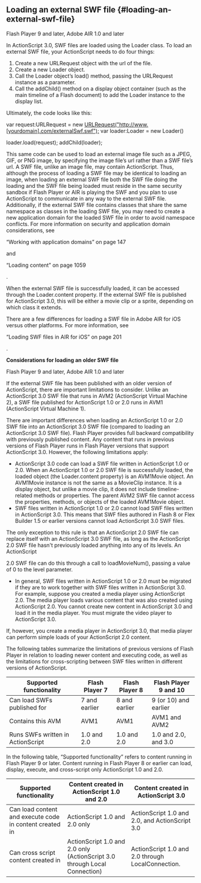 ## Loading an external SWF file {#loading-an-external-swf-file}

Flash Player 9 and later, Adobe AIR 1.0 and later

In ActionScript 3.0, SWF files are loaded using the Loader class. To load an external SWF file, your ActionScript needs to do four things:

1.  Create a new URLRequest object with the url of the file.
2.  Create a new Loader object.
3.  Call the Loader object’s load() method, passing the URLRequest instance as a parameter.
4.  Call the addChild() method on a display object container (such as the main timeline of a Flash document) to add the Loader instance to the display list.

Ultimately, the code looks like this:

var request:URLRequest = new [URLRequest(&quot;http://www.[yourdomain].com/externalSwf.swf&quot;);](http://www/) var loader:Loader = new Loader()

loader.load(request); addChild(loader);

This same code can be used to load an external image file such as a JPEG, GIF, or PNG image, by specifying the image file’s url rather than a SWF file’s url. A SWF file, unlike an image file, may contain ActionScript. Thus, although the process of loading a SWF file may be identical to loading an image, when loading an external SWF file both the SWF file doing the loading and the SWF file being loaded must reside in the same security sandbox if Flash Player or AIR is playing the SWF and you plan to use ActionScript to communicate in any way to the external SWF file. Additionally, if the external SWF file contains classes that share the same namespace as classes in the loading SWF file, you may need to create a new application domain for the loaded SWF file in order to avoid namespace conflicts. For more information on security and application domain considerations, see

“Working with application domains” on page 147

and

“Loading content” on page 1059

.

When the external SWF file is successfully loaded, it can be accessed through the Loader.content property. If the external SWF file is published for ActionScript 3.0, this will be either a movie clip or a sprite, depending on which class it extends.

There are a few differences for loading a SWF file in Adobe AIR for iOS versus other platforms. For more information, see

“Loading SWF files in AIR for iOS” on page 201

.

**Considerations for loading an older SWF file**

Flash Player 9 and later, Adobe AIR 1.0 and later

If the external SWF file has been published with an older version of ActionScript, there are important limitations to consider. Unlike an ActionScript 3.0 SWF file that runs in AVM2 (ActionScript Virtual Machine 2), a SWF file published for ActionScript 1.0 or 2.0 runs in AVM1 (ActionScript Virtual Machine 1).

There are important differences when loading an ActionScript 1.0 or 2.0 SWF file into an ActionScript 3.0 SWF file (compared to loading an ActionScript 3.0 SWF file). Flash Player provides full backward compatibility with previously published content. Any content that runs in previous versions of Flash Player runs in Flash Player versions that support ActionScript 3.0\. However, the following limitations apply:

*   ActionScript 3.0 code can load a SWF file written in ActionScript 1.0 or 2.0\. When an ActionScript 1.0 or 2.0 SWF file is successfully loaded, the loaded object (the Loader.content property) is an AVM1Movie object. An AVM1Movie instance is not the same as a MovieClip instance. It is a display object, but unlike a movie clip, it does not include timeline-related methods or properties. The parent AVM2 SWF file cannot access the properties, methods, or objects of the loaded AVM1Movie object.
*   SWF files written in ActionScript 1.0 or 2.0 cannot load SWF files written in ActionScript 3.0\. This means that SWF files authored in Flash 8 or Flex Builder 1.5 or earlier versions cannot load ActionScript 3.0 SWF files.

The only exception to this rule is that an ActionScript 2.0 SWF file can replace itself with an ActionScript 3.0 SWF file, as long as the ActionScript 2.0 SWF file hasn&#039;t previously loaded anything into any of its levels. An ActionScript

2.0 SWF file can do this through a call to loadMovieNum(), passing a value of 0 to the level parameter.

*   In general, SWF files written in ActionScript 1.0 or 2.0 must be migrated if they are to work together with SWF files written in ActionScript 3.0\. For example, suppose you created a media player using ActionScript 2.0\. The media player loads various content that was also created using ActionScript 2.0\. You cannot create new content in ActionScript 3.0 and load it in the media player. You must migrate the video player to ActionScript 3.0.

If, however, you create a media player in ActionScript 3.0, that media player can perform simple loads of your ActionScript 2.0 content.

The following tables summarize the limitations of previous versions of Flash Player in relation to loading newer content and executing code, as well as the limitations for cross-scripting between SWF files written in different versions of ActionScript.

| **Supported functionality** | **Flash Player 7** | **Flash Player 8** | **Flash Player 9 and 10** |
| --- | --- | --- | --- |
| Can load SWFs published for | 7 and earlier | 8 and earlier | 9 (or 10) and earlier |
| Contains this AVM | AVM1 | AVM1 | AVM1 and AVM2 |
| Runs SWFs written in ActionScript | 1.0 and 2.0 | 1.0 and 2.0 | 1.0 and 2.0, and 3.0 |

In the following table, “Supported functionality” refers to content running in Flash Player 9 or later. Content running in Flash Player 8 or earlier can load, display, execute, and cross-script only ActionScript 1.0 and 2.0.

| **Supported functionality** | **Content created in ActionScript 1.0 and 2.0** | **Content created in ActionScript 3.0** |
| --- | --- | --- |
| Can load content and execute code in content created in | ActionScript 1.0 and 2.0 only | ActionScript 1.0 and 2.0, and ActionScript 3.0 |
| Can cross script content created in | ActionScript 1.0 and 2.0 only (ActionScript 3.0 through Local Connection) | ActionScript 1.0 and 2.0 through LocalConnection. |